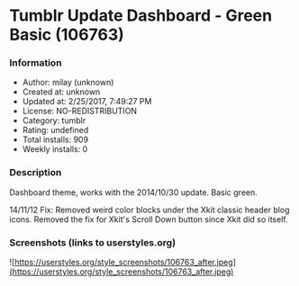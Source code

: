 # Tumblr Update Dashboard - Green Basic (106763)

### Information
- Author: milay (unknown)
- Created at: unknown
- Updated at: 2/25/2017, 7:49:27 PM
- License: NO-REDISTRIBUTION
- Category: tumblr
- Rating: undefined
- Total installs: 909
- Weekly installs: 0


### Description
Dashboard theme, works with the 2014/10/30 update. Basic green.

14/11/12 Fix: Removed weird color blocks under the Xkit classic header blog icons. Removed the fix for Xkit's Scroll Down button since Xkit did so itself.


### Screenshots (links to userstyles.org)
![https://userstyles.org/style_screenshots/106763_after.jpeg](https://userstyles.org/style_screenshots/106763_after.jpeg)


